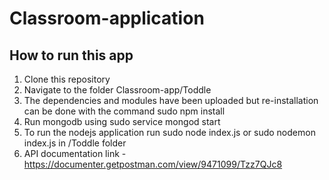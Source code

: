 # Classroom-application

## How to run this app


1. Clone this repository
2. Navigate to the folder Classroom-app/Toddle
3. The dependencies and modules have been uploaded but re-installation can be done with the command sudo npm install 
4. Run mongodb using sudo service mongod start
5. To run the nodejs application run sudo node index.js or sudo nodemon index.js in /Toddle folder
6. API documentation link - https://documenter.getpostman.com/view/9471099/Tzz7QJc8
